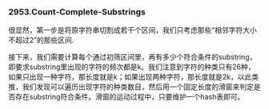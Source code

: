 ### 2953.Count-Complete-Substrings

很显然，第一步是将原字符串切割成若干个区间，我们只考虑那些“相邻字符大小不超过2”的那些区间.

接下来，我们需要计算每个通过初筛区间里，再有多少个符合条件的substring，即要求substring里出现的字符的频次都是k。我们注意到字符的种类只有26种，如果只出现一种字符，那长度就是k；如果出现两种字符，那长度就是2k，以此类推，我们发现可以遍历出现字符的种类数目，然后用一个固定长度的滑窗来判定是否存在substring符合条件。滑窗的运动过程中，只要维护一个hash表即可。
